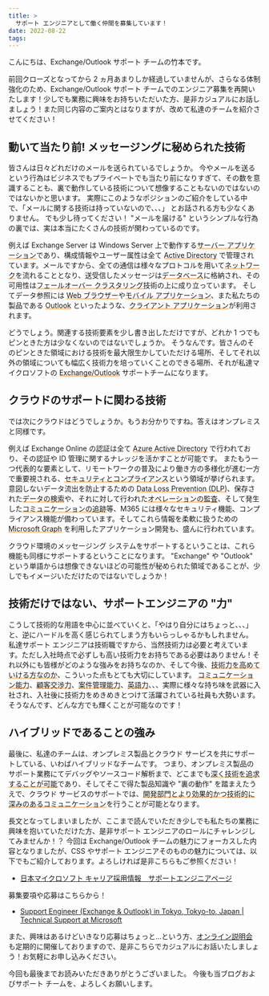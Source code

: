 ```yaml
---
title: >
  サポート エンジニアとして働く仲間を募集しています！
date: 2022-08-22
tags:
---
```


こんにちは、Exchange/Outlook サポート チームの竹本です。

前回クローズとなってから 2 ヵ月あまりしか経過していませんが、さらなる体制強化のため、Exchange/Outlook サポート チームでのエンジニア募集を再開いたします！少しでも業務に興味をお持ちいただいた方、是非カジュアルにお話しましょう！また同じ内容のご案内とはなりますが、改めて私達のチームを紹介させてください！

## 動いて当たり前! メッセージングに秘められた技術

皆さんは日々どれだけのメールを送られているでしょうか。
今やメールを送るという行為はビジネスでもプライベートでも当たり前になりすぎて、その数を意識することも、裏で動作している技術について想像することもないのではないのではないかと思います。
実際にこのようなポジションのご紹介をしている中で、「メールに関する技術は持っていないので、、、」 とお話される方も少なくありません。
でも少し待ってください！ "メールを届ける" というシンプルな行為の裏では、実は本当にたくさんの技術が関わっているのです。

例えば Exchange Server は Windows Server 上で動作する<span style="background: linear-gradient(transparent 80%, #ffcc99 80%)">サーバー アプリケーション</span>であり、構成情報やユーザー属性は全て <span style="background: linear-gradient(transparent 80%, #ffcc99 80%)">Active Directory</span> で管理されています。メールですから、全ての通信は様々なプロトコルを用いて<span style="background: linear-gradient(transparent 80%, #ffcc99 80%)">ネットワーク</span>を流れることとなり、送受信したメッセージは<span style="background: linear-gradient(transparent 80%, #ffcc99 80%)">データベース</span>に格納され、その可用性は<span style="background: linear-gradient(transparent 80%, #ffcc99 80%)">フェールオーバー クラスタリング</span>技術の上に成り立っています。
そしてデータ参照には <span style="background: linear-gradient(transparent 80%, #ffcc99 80%)">Web ブラウザー</span>や<span style="background: linear-gradient(transparent 80%, #ffcc99 80%)">モバイル アプリケーション</span>、また私たちの製品である <span style="background: linear-gradient(transparent 80%, #ffcc99 80%)">Outlook</span> といったような、<span style="background: linear-gradient(transparent 80%, #ffcc99 80%)">クライアント アプリケーション</span>が利用されます。

どうでしょう。関連する技術要素を少し書き出しただけですが、どれか 1 つでもピンときた方は少なくないのではないでしょうか。
そうなんです。皆さんのそのピンときた領域における技術を最大限生かしていただける場所、そしてそれ以外の領域についても幅広く技術力を培っていくことのできる場所、それが私達マイクロソフトの <span style="background: linear-gradient(transparent 80%, #ffcc99 80%)">Exchange/Outlook</span> サポートチームになります。

## クラウドのサポートに関わる技術

では次にクラウドはどうでしょうか。もうお分かりですね。答えはオンプレミスと同様です。

例えば Exchange Online の認証は全て <span style="background: linear-gradient(transparent 80%, #ffcc99 80%)">Azure Active Directory</span> で行われており、その認証や ID 管理に関するナレッジを活かすことが可能です。
またもう一つ代表的な要素として、リモートワークの普及により働き方の多様化が進む一方で重要視される、<span style="background: linear-gradient(transparent 80%, #ffcc99 80%)">セキュリティとコンプライアンス</span>という領域が挙げられます。
意図しないデータ流出を防止するための <span style="background: linear-gradient(transparent 80%, #ffcc99 80%)">Data Loss Prevention (DLP)</span>、保存された<span style="background: linear-gradient(transparent 80%, #ffcc99 80%)">データの検索</span>や、それに対して行われた<span style="background: linear-gradient(transparent 80%, #ffcc99 80%)">オペレーションの監査</span>、そして発生した<span style="background: linear-gradient(transparent 80%, #ffcc99 80%)">コミュニケーションの追跡</span>等、M365 には様々なセキュリティ機能、コンプライアンス機能が備わっています。そしてこれら情報を柔軟に扱うための <span style="background: linear-gradient(transparent 80%, #ffcc99 80%)">Microsoft Graph</span> を利用したアプリケーション開発も、盛んに行われています。

クラウド環境のメッセージング システムをサポートするということは、これら機能も同様にサポートするということになります。
"Exchange" や "Outlook" という単語からは想像できないほどの可能性が秘められた領域であることが、少しでもイメージいただけたのではないでしょうか！

## 技術だけではない、サポートエンジニアの "力"

こうして技術的な用語を中心に並べていくと、「やはり自分にはちょっと、、、」と、逆にハードルを高く感じられてしまう方もいらっしゃるかもしれません。
私達サポート エンジニアは技術職ですから、当然技術力は必要と考えています。ただし入社時点で必ずしも高い技術力をお持ちである必要はありません！それ以外にも皆様がどのような強みをお持ちなのか、そして今後、<span style="background: linear-gradient(transparent 80%, #ffcc99 80%)">技術力を高めていける方なのか</span>、こういった点もとても大切にしています。
<span style="background: linear-gradient(transparent 80%, #ffcc99 80%)">コミュニケーション能力</span>、<span style="background: linear-gradient(transparent 80%, #ffcc99 80%)">顧客交渉力</span>、<span style="background: linear-gradient(transparent 80%, #ffcc99 80%)">案件管理能力</span>、<span style="background: linear-gradient(transparent 80%, #ffcc99 80%)">英語力</span>、、、実際に様々な持ち味を武器に入社され、入社後に技術力をめきめきとつけて活躍されている社員も大勢います。
そうなんです、どんな方でも輝くことが可能なのです！

## ハイブリッドであることの強み

最後に、私達のチームは、オンプレミス製品とクラウド サービスを共にサポートしている、いわばハイブリッドなチームです。
つまり、オンプレミス製品のサポート業務にてデバッグやソースコード解析まで、どこまでも<span style="background: linear-gradient(transparent 80%, #ffcc99 80%)">深く技術を追求することが可能</span>であり、そしてそこで得た製品知識や "裏の動作" を踏まえたうえで、クラウド サービスのサポートでは、<span style="background: linear-gradient(transparent 80%, #ffcc99 80%)">開発部門とより効果的かつ技術的に深みのあるコミュニケーション</span>を行うことが可能となります。

長文となってしまいましたが、ここまで読んでいただき少しでも私たちの業務に興味を抱いていただけた方、是非サポート エンジニアのロールにチャレンジしてみませんか！？
今回は Exchange/Outlook チームの魅力にフォーカスした内容となりましたが、CSS やサポート エンジニアそのものの魅力については、以下でもご紹介しております。よろしければ是非こちらもご参照ください！

- [日本マイクロソフト キャリア採用情報　サポートエンジニアページ](https://www.microsoft.com/ja-jp/mscorp/mid-career/se-top.aspx)

<!-- - [ハイブリッド ワークを支える! MW サポート エンジニアをご紹介](https://sway.office.com/j7kLofkNe1dHCv5Y) -->


募集要項や応募はこちらから！

- [Support Engineer (Exchange & Outlook) in Tokyo, Tokyo-to, Japan | Technical Support at Microsoft](https://careers.microsoft.com/us/en/job/1063036/Support-Engineer-Exchange-Outlook)

また、興味はあるけどいきなり応募はちょっと…という方、[オンライン説明会](https://aka.ms/CSS_MW_EVENT) も定期的に開催しておりますので、是非こちらでカジュアルにお話いたしましょう！お気軽にお申し込みください。

今回も最後までお読みいただきありがとうございました。
今後も当ブログおよびサポート チームを、よろしくお願いします。

